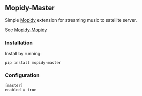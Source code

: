 ## Mopidy-Master

Simple [Mopidy](https://mopidy.com) extension for streaming music to satellite server. 

See [Mopidy-Mopidy](https://github.com/stffart/mopidy-mopidy)

### Installation

Install by running:

```
pip install mopidy-master
```

### Configuration

```
[master]
enabled = true
```

